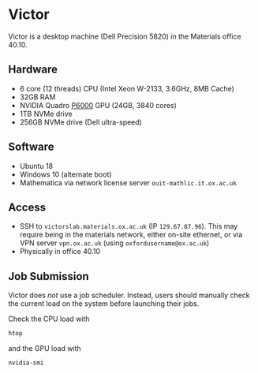 
Victor
======

Victor is a desktop machine (Dell Precision 5820) in the Materials office 40.10.

## Hardware 
- 6 core (12 threads) CPU (Intel Xeon W-2133, 3.6GHz, 8MB Cache)
- 32GB RAM
- NVIDIA Quadro [P6000](https://www.nvidia.com/content/dam/en-zz/Solutions/design-visualization/documents/Quadro-P6000-US-12Sept.pdf) GPU (24GB, 3840 cores)
- 1TB NVMe drive
- 256GB NVMe drive (Dell ultra-speed)

## Software
- Ubuntu 18
- Windows 10 (alternate boot)
- Mathematica via network license server `ouit-mathlic.it.ox.ac.uk`

## Access
- SSH to `victorslab.materials.ox.ac.uk` (IP `129.67.87.96`). This may require being in the materials network, either on-site ethernet, or via VPN server `vpn.ox.ac.uk` (using `oxfordusername@ox.ac.uk`)
- Physically in office 40.10

## Job Submission 

Victor does *not* use a job scheduler. Instead, users should manually check the current load on the system before launching their jobs. 

Check the CPU load with 
```bash
htop
```
and the GPU load with
```bash
nvidia-smi 
```